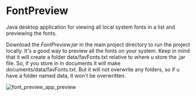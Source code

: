 # FontPreview
Java desktop application for viewing all local system fonts in a list and previewing the fonts.

Download the *FontPreview.jar* in the main project directory to run the project locally. It's a good way to preview all the fonts on your system. Keep in mind that it will create a folder data/favFonts.txt relative to where u store the .jar file.
So, if you store in in documents it will make documents/data/favFonts.txt. But it will not overwrite any folders, so if u have a folder named data, it won't be overwritten.

![font_preview_app_preview](https://github.com/avajscript/FontPreview/assets/84364656/a1db1c5e-094d-41ef-a4bb-6931fec40e7d)


